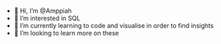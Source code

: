- 👋 Hi, I’m @Amppiah
- 👀 I’m interested in SQL
- 🌱 I’m currently learning to code and visualise in order to find insights
- 💞️ I’m looking to learn more on these

